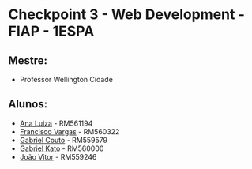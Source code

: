 # Checkpoint 3 - Web Development - FIAP - 1ESPA

## Mestre:
- Professor Wellington Cidade
## Alunos:
- [Ana Luiza](https://github.com/anarand) - RM561194
- [Francisco Vargas](https://github.com/Franciscov25) - RM560322
- [Gabriel Couto](https://github.com/rouri404) - RM559579
- [Gabriel Kato](https://github.com/kato8088) - RM560000
- [João Vitor](https://github.com/joaomatosq) - RM559246
